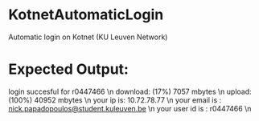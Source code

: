 # KotnetAutomaticLogin
Automatic login on Kotnet (KU Leuven Network) 

# Expected Output:
 login succesful for r0447466 \n
 download: (17%) 7057 mbytes \n
 upload: (100%) 40952 mbytes \n
 your ip is: 10.72.78.77 \n
 your email is : nick.papadopoulos@student.kuleuven.be \n
 your user id is : r0447466 \n
 >>> 

